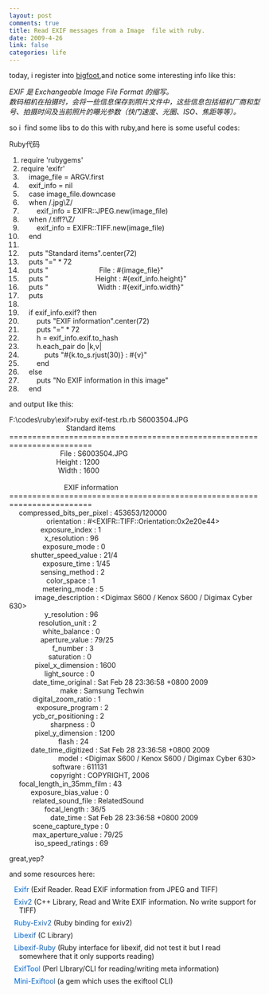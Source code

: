 ```yaml
--- 
layout: post
comments: true
title: Read EXIF messages from a Image  file with ruby.
date: 2009-4-26
link: false
categories: life
---
```

<p>today, i register into <a href="http://footbig.com">bigfoot</a>,and notice some interesting info like this:</p>
<p><em>EXIF 是 Exchangeable Image File Format 的缩写。<br />
数码相机在拍摄时，会将一些信息保存到照片文件中，这些信息包括相机厂商和型号、拍摄时间及当前照片的曝光参数（快门速度、光圈、ISO、焦距等等）。</em></p>
<p>so i&nbsp; find some libs to do this with ruby,and here is some useful codes:</p>
<p>
<div class="codeText">
<div class="codeHead">Ruby代码</div>
<ol start="1" class="dp-rb">
    <li class="alt"><span><span>require&nbsp;</span><span class="string">'rubygems'</span><span>&nbsp;&nbsp;</span></span></li>
    <li class=""><span>require&nbsp;<span class="string">'exifr'</span><span>&nbsp;&nbsp;</span></span></li>
    <li class="alt"><span>&nbsp;&nbsp;&nbsp;&nbsp;image_file&nbsp;=&nbsp;ARGV.first&nbsp;&nbsp;</span></li>
    <li class=""><span>&nbsp;&nbsp;&nbsp;&nbsp;exif_info&nbsp;=&nbsp;<span class="keyword">nil</span><span>&nbsp;&nbsp;</span></span></li>
    <li class="alt"><span>&nbsp;&nbsp;&nbsp;&nbsp;<span class="keyword">case</span><span>&nbsp;image_file.downcase&nbsp;&nbsp;</span></span></li>
    <li class=""><span>&nbsp;&nbsp;&nbsp;&nbsp;<span class="keyword">when</span><span>&nbsp;/.jpg\Z/&nbsp;&nbsp;</span></span></li>
    <li class="alt"><span>&nbsp;&nbsp;&nbsp;&nbsp;&nbsp;&nbsp;&nbsp;&nbsp;exif_info&nbsp;=&nbsp;EXIFR::JPEG.<span class="keyword">new</span><span>(image_file)&nbsp;&nbsp;</span></span></li>
    <li class=""><span>&nbsp;&nbsp;&nbsp;&nbsp;<span class="keyword">when</span><span>&nbsp;/.tiff?\Z/&nbsp;&nbsp;</span></span></li>
    <li class="alt"><span>&nbsp;&nbsp;&nbsp;&nbsp;&nbsp;&nbsp;&nbsp;&nbsp;exif_info&nbsp;=&nbsp;EXIFR::TIFF.<span class="keyword">new</span><span>(image_file)&nbsp;&nbsp;</span></span></li>
    <li class=""><span>&nbsp;&nbsp;&nbsp;&nbsp;<span class="keyword">end</span><span>&nbsp;&nbsp;</span></span></li>
    <li class="alt"><span>&nbsp;&nbsp;</span></li>
    <li class=""><span>&nbsp;&nbsp;&nbsp;&nbsp;puts&nbsp;<span class="string">&quot;Standard&nbsp;items&quot;</span><span>.center(72)&nbsp;&nbsp;</span></span></li>
    <li class="alt"><span>&nbsp;&nbsp;&nbsp;&nbsp;puts&nbsp;<span class="string">&quot;=&quot;</span><span>&nbsp;*&nbsp;72&nbsp;&nbsp;</span></span></li>
    <li class=""><span>&nbsp;&nbsp;&nbsp;&nbsp;puts&nbsp;<span class="string">&quot;&nbsp;&nbsp;&nbsp;&nbsp;&nbsp;&nbsp;&nbsp;&nbsp;&nbsp;&nbsp;&nbsp;&nbsp;&nbsp;&nbsp;&nbsp;&nbsp;&nbsp;&nbsp;&nbsp;&nbsp;&nbsp;&nbsp;&nbsp;&nbsp;&nbsp;&nbsp;File&nbsp;:&nbsp;#{image_file}&quot;</span><span>&nbsp;&nbsp;</span></span></li>
    <li class="alt"><span>&nbsp;&nbsp;&nbsp;&nbsp;puts&nbsp;<span class="string">&quot;&nbsp;&nbsp;&nbsp;&nbsp;&nbsp;&nbsp;&nbsp;&nbsp;&nbsp;&nbsp;&nbsp;&nbsp;&nbsp;&nbsp;&nbsp;&nbsp;&nbsp;&nbsp;&nbsp;&nbsp;&nbsp;&nbsp;&nbsp;&nbsp;Height&nbsp;:&nbsp;#{exif_info.height}&quot;</span><span>&nbsp;&nbsp;</span></span></li>
    <li class=""><span>&nbsp;&nbsp;&nbsp;&nbsp;puts&nbsp;<span class="string">&quot;&nbsp;&nbsp;&nbsp;&nbsp;&nbsp;&nbsp;&nbsp;&nbsp;&nbsp;&nbsp;&nbsp;&nbsp;&nbsp;&nbsp;&nbsp;&nbsp;&nbsp;&nbsp;&nbsp;&nbsp;&nbsp;&nbsp;&nbsp;&nbsp;&nbsp;Width&nbsp;:&nbsp;#{exif_info.width}&quot;</span><span>&nbsp;&nbsp;</span></span></li>
    <li class="alt"><span>&nbsp;&nbsp;&nbsp;&nbsp;puts&nbsp;&nbsp;</span></li>
    <li class=""><span>&nbsp;&nbsp;</span></li>
    <li class="alt"><span>&nbsp;&nbsp;&nbsp;&nbsp;<span class="keyword">if</span><span>&nbsp;exif_info.exif?&nbsp;</span><span class="keyword">then</span><span>&nbsp;&nbsp;</span></span></li>
    <li class=""><span>&nbsp;&nbsp;&nbsp;&nbsp;&nbsp;&nbsp;&nbsp;&nbsp;puts&nbsp;<span class="string">&quot;EXIF&nbsp;information&quot;</span><span>.center(72)&nbsp;&nbsp;</span></span></li>
    <li class="alt"><span>&nbsp;&nbsp;&nbsp;&nbsp;&nbsp;&nbsp;&nbsp;&nbsp;puts&nbsp;<span class="string">&quot;=&quot;</span><span>&nbsp;*&nbsp;72&nbsp;&nbsp;</span></span></li>
    <li class=""><span>&nbsp;&nbsp;&nbsp;&nbsp;&nbsp;&nbsp;&nbsp;&nbsp;h&nbsp;=&nbsp;exif_info.exif.to_hash&nbsp;&nbsp;</span></li>
    <li class="alt"><span>&nbsp;&nbsp;&nbsp;&nbsp;&nbsp;&nbsp;&nbsp;&nbsp;h.each_pair&nbsp;<span class="keyword">do</span><span>&nbsp;|k,v|&nbsp;&nbsp;</span></span></li>
    <li class=""><span>&nbsp;&nbsp;&nbsp;&nbsp;&nbsp;&nbsp;&nbsp;&nbsp;&nbsp;&nbsp;&nbsp;&nbsp;puts&nbsp;<span class="string">&quot;#{k.to_s.rjust(30)}&nbsp;:&nbsp;#{v}&quot;</span><span>&nbsp;&nbsp;</span></span></li>
    <li class="alt"><span>&nbsp;&nbsp;&nbsp;&nbsp;&nbsp;&nbsp;&nbsp;&nbsp;<span class="keyword">end</span><span>&nbsp;&nbsp;</span></span></li>
    <li class=""><span>&nbsp;&nbsp;&nbsp;&nbsp;<span class="keyword">else</span><span>&nbsp;&nbsp;</span></span></li>
    <li class="alt"><span>&nbsp;&nbsp;&nbsp;&nbsp;&nbsp;&nbsp;&nbsp;&nbsp;puts&nbsp;<span class="string">&quot;No&nbsp;EXIF&nbsp;information&nbsp;in&nbsp;this&nbsp;image&quot;</span><span>&nbsp;&nbsp;</span></span></li>
    <li class=""><span>&nbsp;&nbsp;&nbsp;&nbsp;<span class="keyword">end</span><span>&nbsp;&nbsp;</span></span></li>
</ol>
</div>
and output like this:</p>
<p>F:\codes\ruby\exif&gt;ruby exif-test.rb.rb S6003504.JPG<br />
&nbsp;&nbsp;&nbsp;&nbsp;&nbsp;&nbsp;&nbsp;&nbsp;&nbsp;&nbsp;&nbsp;&nbsp;&nbsp;&nbsp;&nbsp;&nbsp;&nbsp;&nbsp;&nbsp;&nbsp;&nbsp;&nbsp;&nbsp;&nbsp;&nbsp;&nbsp;&nbsp;&nbsp; Standard items<br />
========================================================================<br />
&nbsp;&nbsp;&nbsp;&nbsp;&nbsp;&nbsp;&nbsp;&nbsp;&nbsp;&nbsp;&nbsp;&nbsp;&nbsp;&nbsp;&nbsp;&nbsp;&nbsp;&nbsp;&nbsp;&nbsp;&nbsp;&nbsp;&nbsp;&nbsp;&nbsp; File : S6003504.JPG<br />
&nbsp;&nbsp;&nbsp;&nbsp;&nbsp;&nbsp;&nbsp;&nbsp;&nbsp;&nbsp;&nbsp;&nbsp;&nbsp;&nbsp;&nbsp;&nbsp;&nbsp;&nbsp;&nbsp;&nbsp;&nbsp;&nbsp;&nbsp; Height : 1200<br />
&nbsp;&nbsp;&nbsp;&nbsp;&nbsp;&nbsp;&nbsp;&nbsp;&nbsp;&nbsp;&nbsp;&nbsp;&nbsp;&nbsp;&nbsp;&nbsp;&nbsp;&nbsp;&nbsp;&nbsp;&nbsp;&nbsp;&nbsp;&nbsp; Width : 1600<br />
<br />
&nbsp;&nbsp;&nbsp;&nbsp;&nbsp;&nbsp;&nbsp;&nbsp;&nbsp;&nbsp;&nbsp;&nbsp;&nbsp;&nbsp;&nbsp;&nbsp;&nbsp;&nbsp;&nbsp;&nbsp;&nbsp;&nbsp;&nbsp;&nbsp;&nbsp;&nbsp;&nbsp; EXIF information<br />
========================================================================<br />
&nbsp;&nbsp;&nbsp;&nbsp; compressed_bits_per_pixel : 453653/120000<br />
&nbsp;&nbsp;&nbsp;&nbsp;&nbsp;&nbsp;&nbsp;&nbsp;&nbsp;&nbsp;&nbsp;&nbsp;&nbsp;&nbsp;&nbsp;&nbsp;&nbsp;&nbsp; orientation : #&lt;EXIFR::TIFF::Orientation:0x2e20e44&gt;<br />
&nbsp;&nbsp;&nbsp;&nbsp;&nbsp;&nbsp;&nbsp;&nbsp;&nbsp;&nbsp;&nbsp;&nbsp;&nbsp;&nbsp;&nbsp; exposure_index : 1<br />
&nbsp;&nbsp;&nbsp;&nbsp;&nbsp;&nbsp;&nbsp;&nbsp;&nbsp;&nbsp;&nbsp;&nbsp;&nbsp;&nbsp;&nbsp;&nbsp;&nbsp; x_resolution : 96<br />
&nbsp;&nbsp;&nbsp;&nbsp;&nbsp;&nbsp;&nbsp;&nbsp;&nbsp;&nbsp;&nbsp;&nbsp;&nbsp;&nbsp;&nbsp;&nbsp; exposure_mode : 0<br />
&nbsp;&nbsp;&nbsp;&nbsp;&nbsp;&nbsp;&nbsp;&nbsp;&nbsp;&nbsp; shutter_speed_value : 21/4<br />
&nbsp;&nbsp;&nbsp;&nbsp;&nbsp;&nbsp;&nbsp;&nbsp;&nbsp;&nbsp;&nbsp;&nbsp;&nbsp;&nbsp;&nbsp;&nbsp; exposure_time : 1/45<br />
&nbsp;&nbsp;&nbsp;&nbsp;&nbsp;&nbsp;&nbsp;&nbsp;&nbsp;&nbsp;&nbsp;&nbsp;&nbsp;&nbsp;&nbsp; sensing_method : 2<br />
&nbsp;&nbsp;&nbsp;&nbsp;&nbsp;&nbsp;&nbsp;&nbsp;&nbsp;&nbsp;&nbsp;&nbsp;&nbsp;&nbsp;&nbsp;&nbsp;&nbsp;&nbsp; color_space : 1<br />
&nbsp;&nbsp;&nbsp;&nbsp;&nbsp;&nbsp;&nbsp;&nbsp;&nbsp;&nbsp;&nbsp;&nbsp;&nbsp;&nbsp;&nbsp;&nbsp; metering_mode : 5<br />
&nbsp;&nbsp;&nbsp;&nbsp;&nbsp;&nbsp;&nbsp;&nbsp;&nbsp;&nbsp;&nbsp;&nbsp; image_description : &lt;Digimax S600 / Kenox S600 / Digimax Cyber 630&gt;<br />
&nbsp;&nbsp;&nbsp;&nbsp;&nbsp;&nbsp;&nbsp;&nbsp;&nbsp;&nbsp;&nbsp;&nbsp;&nbsp;&nbsp;&nbsp;&nbsp;&nbsp; y_resolution : 96<br />
&nbsp;&nbsp;&nbsp;&nbsp;&nbsp;&nbsp;&nbsp;&nbsp;&nbsp;&nbsp;&nbsp;&nbsp;&nbsp;&nbsp; resolution_unit : 2<br />
&nbsp;&nbsp;&nbsp;&nbsp;&nbsp;&nbsp;&nbsp;&nbsp;&nbsp;&nbsp;&nbsp;&nbsp;&nbsp;&nbsp;&nbsp;&nbsp; white_balance : 0<br />
&nbsp;&nbsp;&nbsp;&nbsp;&nbsp;&nbsp;&nbsp;&nbsp;&nbsp;&nbsp;&nbsp;&nbsp;&nbsp;&nbsp;&nbsp; aperture_value : 79/25<br />
&nbsp;&nbsp;&nbsp;&nbsp;&nbsp;&nbsp;&nbsp;&nbsp;&nbsp;&nbsp;&nbsp;&nbsp;&nbsp;&nbsp;&nbsp;&nbsp;&nbsp;&nbsp;&nbsp;&nbsp;&nbsp; f_number : 3<br />
&nbsp;&nbsp;&nbsp;&nbsp;&nbsp;&nbsp;&nbsp;&nbsp;&nbsp;&nbsp;&nbsp;&nbsp;&nbsp;&nbsp;&nbsp;&nbsp;&nbsp;&nbsp;&nbsp; saturation : 0<br />
&nbsp;&nbsp;&nbsp;&nbsp;&nbsp;&nbsp;&nbsp;&nbsp;&nbsp;&nbsp;&nbsp;&nbsp; pixel_x_dimension : 1600<br />
&nbsp;&nbsp;&nbsp;&nbsp;&nbsp;&nbsp;&nbsp;&nbsp;&nbsp;&nbsp;&nbsp;&nbsp;&nbsp;&nbsp;&nbsp;&nbsp;&nbsp; light_source : 0<br />
&nbsp;&nbsp;&nbsp;&nbsp;&nbsp;&nbsp;&nbsp;&nbsp;&nbsp;&nbsp;&nbsp; date_time_original : Sat Feb 28 23:36:58 +0800 2009<br />
&nbsp;&nbsp;&nbsp;&nbsp;&nbsp;&nbsp;&nbsp;&nbsp;&nbsp;&nbsp;&nbsp;&nbsp;&nbsp;&nbsp;&nbsp;&nbsp;&nbsp;&nbsp;&nbsp;&nbsp;&nbsp;&nbsp;&nbsp;&nbsp;&nbsp; make : Samsung Techwin<br />
&nbsp;&nbsp;&nbsp;&nbsp;&nbsp;&nbsp;&nbsp;&nbsp;&nbsp;&nbsp;&nbsp; digital_zoom_ratio : 1<br />
&nbsp;&nbsp;&nbsp;&nbsp;&nbsp;&nbsp;&nbsp;&nbsp;&nbsp;&nbsp;&nbsp;&nbsp;&nbsp; exposure_program : 2<br />
&nbsp;&nbsp;&nbsp;&nbsp;&nbsp;&nbsp;&nbsp;&nbsp;&nbsp;&nbsp;&nbsp; ycb_cr_positioning : 2<br />
&nbsp;&nbsp;&nbsp;&nbsp;&nbsp;&nbsp;&nbsp;&nbsp;&nbsp;&nbsp;&nbsp;&nbsp;&nbsp;&nbsp;&nbsp;&nbsp;&nbsp;&nbsp;&nbsp;&nbsp; sharpness : 0<br />
&nbsp;&nbsp;&nbsp;&nbsp;&nbsp;&nbsp;&nbsp;&nbsp;&nbsp;&nbsp;&nbsp;&nbsp; pixel_y_dimension : 1200<br />
&nbsp;&nbsp;&nbsp;&nbsp;&nbsp;&nbsp;&nbsp;&nbsp;&nbsp;&nbsp;&nbsp;&nbsp;&nbsp;&nbsp;&nbsp;&nbsp;&nbsp;&nbsp;&nbsp;&nbsp;&nbsp;&nbsp;&nbsp;&nbsp; flash : 24<br />
&nbsp;&nbsp;&nbsp;&nbsp;&nbsp;&nbsp;&nbsp;&nbsp;&nbsp;&nbsp; date_time_digitized : Sat Feb 28 23:36:58 +0800 2009<br />
&nbsp;&nbsp;&nbsp;&nbsp;&nbsp;&nbsp;&nbsp;&nbsp;&nbsp;&nbsp;&nbsp;&nbsp;&nbsp;&nbsp;&nbsp;&nbsp;&nbsp;&nbsp;&nbsp;&nbsp;&nbsp;&nbsp;&nbsp;&nbsp; model : &lt;Digimax S600 / Kenox S600 / Digimax Cyber 630&gt;<br />
&nbsp;&nbsp;&nbsp;&nbsp;&nbsp;&nbsp;&nbsp;&nbsp;&nbsp;&nbsp;&nbsp;&nbsp;&nbsp;&nbsp;&nbsp;&nbsp;&nbsp;&nbsp;&nbsp;&nbsp;&nbsp; software : 611131<br />
&nbsp;&nbsp;&nbsp;&nbsp;&nbsp;&nbsp;&nbsp;&nbsp;&nbsp;&nbsp;&nbsp;&nbsp;&nbsp;&nbsp;&nbsp;&nbsp;&nbsp;&nbsp;&nbsp;&nbsp; copyright : COPYRIGHT, 2006<br />
&nbsp;&nbsp;&nbsp;&nbsp; focal_length_in_35mm_film : 43<br />
&nbsp;&nbsp;&nbsp;&nbsp;&nbsp;&nbsp;&nbsp;&nbsp;&nbsp;&nbsp; exposure_bias_value : 0<br />
&nbsp;&nbsp;&nbsp;&nbsp;&nbsp;&nbsp;&nbsp;&nbsp;&nbsp;&nbsp;&nbsp; related_sound_file : RelatedSound<br />
&nbsp;&nbsp;&nbsp;&nbsp;&nbsp;&nbsp;&nbsp;&nbsp;&nbsp;&nbsp;&nbsp;&nbsp;&nbsp;&nbsp;&nbsp;&nbsp;&nbsp; focal_length : 36/5<br />
&nbsp;&nbsp;&nbsp;&nbsp;&nbsp;&nbsp;&nbsp;&nbsp;&nbsp;&nbsp;&nbsp;&nbsp;&nbsp;&nbsp;&nbsp;&nbsp;&nbsp;&nbsp;&nbsp;&nbsp; date_time : Sat Feb 28 23:36:58 +0800 2009<br />
&nbsp;&nbsp;&nbsp;&nbsp;&nbsp;&nbsp;&nbsp;&nbsp;&nbsp;&nbsp;&nbsp; scene_capture_type : 0<br />
&nbsp;&nbsp;&nbsp;&nbsp;&nbsp;&nbsp;&nbsp;&nbsp;&nbsp;&nbsp;&nbsp; max_aperture_value : 79/25<br />
&nbsp;&nbsp;&nbsp;&nbsp;&nbsp;&nbsp;&nbsp;&nbsp;&nbsp;&nbsp;&nbsp;&nbsp; iso_speed_ratings : 69</p>
<p>great,yep?</p>
<p>and some resources here:</p>
<p><span style="border-collapse: separate; color: rgb(0, 0, 0); font-family: Simsun; font-size: 16px; font-style: normal; font-variant: normal; font-weight: normal; letter-spacing: normal; line-height: normal; orphans: 2; text-indent: 0px; text-transform: none; white-space: normal; widows: 2; word-spacing: 0px;" class="Apple-style-span"><span style="font-family: 'Lucida Grande'; font-size: 12px; line-height: 16px; text-align: justify;" class="Apple-style-span">
<ul style="padding: 0px 0px 0px 10px; margin-left: 0px; list-style-type: none; text-indent: -10px;">
    <li style="margin: 7px 0px 8px 10px;"><a style="color: rgb(0, 102, 204); text-decoration: none;" href="http://rubyforge.org/projects/exifr">Exifr</a><span class="Apple-converted-space">&nbsp;</span>(Exif Reader. Read EXIF information from JPEG and TIFF)</li>
    <li style="margin: 7px 0px 8px 10px;"><a style="color: rgb(0, 102, 204); text-decoration: none;" href="http://www.exiv2.org/">Exiv2</a><span class="Apple-converted-space">&nbsp;</span>(C++ Library, Read and Write EXIF information. No write support for TIFF)</li>
    <li style="margin: 7px 0px 8px 10px;"><a style="color: rgb(0, 102, 204); text-decoration: none;" href="http://rubyforge.org/projects/ruby-exiv2/">Ruby-Exiv2</a><span class="Apple-converted-space">&nbsp;</span>(Ruby binding for exiv2)</li>
    <li style="margin: 7px 0px 8px 10px;"><a style="color: rgb(0, 102, 204); text-decoration: none;" href="http://libexif.sourceforge.net/">Libexif</a><span class="Apple-converted-space">&nbsp;</span>(C Library)</li>
    <li style="margin: 7px 0px 8px 10px;"><a style="color: rgb(0, 102, 204); text-decoration: none;" href="http://packages.debian.org/de/sid/libexif-ruby1.8">Libexif-Ruby</a><span class="Apple-converted-space">&nbsp;</span>(Ruby interface for libexif, did not test it but I read somewhere that it only supports reading)</li>
    <li style="margin: 7px 0px 8px 10px;"><a style="color: rgb(0, 102, 204); text-decoration: none;" href="http://www.sno.phy.queensu.ca/~phil/exiftool/">ExifTool</a><span class="Apple-converted-space">&nbsp;</span>(Perl LIbrary/CLI for reading/writing meta information)</li>
    <li style="margin: 7px 0px 8px 10px;"><a style="color: rgb(0, 102, 204); text-decoration: none;" href="https://rubyforge.org/projects/miniexiftool/">Mini-Exiftool</a><span class="Apple-converted-space">&nbsp;</span>(a gem which uses the exiftool CLI)</li>
</ul>
</span></span></p>
<p>&nbsp;</p>
